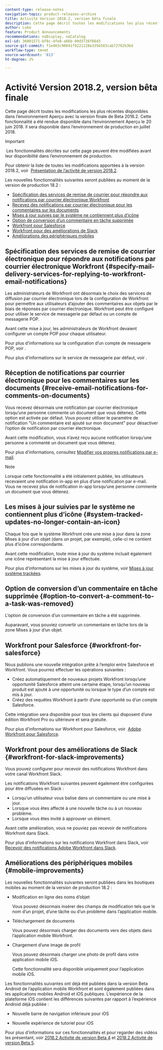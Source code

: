 ```yaml
---
content-type: release-notes
navigation-topic: product-releases-archive
title: Activité Version 2018.2, version bêta finale
description: Cette page décrit toutes les modifications les plus récentes disponibles dans l’environnement Aperçu avec la version finale de Beta 2018.2. Cette fonctionnalité a été rendue disponible dans l’environnement Aperçu le 20 juin 2018. Il sera disponible dans l’environnement de production en juillet 2018.
author: Luke
feature: Product Announcements
recommendations: noDisplay, noCatalog
exl-id: 36001571-bf8c-4fe8-a66b-09d3726f66d3
source-git-commit: f1e463c90641f9221228e335b583cab72762b3bd
workflow-type: tm+mt
source-wordcount: '813'
ht-degree: 2%

---
```


# Activité Version 2018.2, version bêta finale

Cette page décrit toutes les modifications les plus récentes disponibles dans l’environnement Aperçu avec la version finale de Beta 2018.2. Cette fonctionnalité a été rendue disponible dans l’environnement Aperçu le 20 juin 2018. Il sera disponible dans l’environnement de production en juillet 2018.

>[!IMPORTANT]
>
> Les fonctionnalités décrites sur cette page peuvent être modifiées avant leur disponibilité dans l’environnement de production.

Pour obtenir la liste de toutes les modifications apportées à la version 2018.2, voir  [Présentation de l’activité de version 2018.2](../../../../product-announcements/product-releases/quarterly-release-archive/2018.2-release-activity/2018-2-release-activity-overview.md).

Les nouvelles fonctionnalités suivantes seront publiées au moment de la version de production 18.2 :

* [ Spécification des services de remise de courrier pour répondre aux notifications par courrier électronique Workfront ](#specify-mail-delivery-services-for-replying-to-workfront-email-notifications)
* [ Recevez des notifications par courrier électronique pour les commentaires sur les documents ](#receive-email-notifications-for-comments-on-documents)
* [Mises à jour suivies par le système ne contiennent plus d’icône](#system-tracked-updates-no-longer-contain-an-icon)
* [Option de conversion d’un commentaire en tâche supprimée](#option-to-convert-a-comment-to-a-task-was-removed)
* [Workfront pour Salesforce](#workfront-for-salesforce)
* [Workfront pour des améliorations de Slack](#workfront-for-slack-improvements)
* [Améliorations des périphériques mobiles](#mobile-improvements)

## Spécification des services de remise de courrier électronique pour répondre aux notifications par courrier électronique Workfront {#specify-mail-delivery-services-for-replying-to-workfront-email-notifications}

Les administrateurs de Workfront ont désormais le choix des services de diffusion par courrier électronique lors de la configuration de Workfront pour permettre aux utilisateurs d’ajouter des commentaires aux objets par le biais de réponses par courrier électronique. Workfront peut être configuré pour utiliser le service de messagerie par défaut ou un compte de messagerie POP.

Avant cette mise à jour, les administrateurs de Workfront devaient configurer un compte POP pour chaque utilisateur. 

Pour plus d’informations sur la configuration d’un compte de messagerie POP, voir .

Pour plus d’informations sur le service de messagerie par défaut, voir .

## Réception de notifications par courrier électronique pour les commentaires sur les documents {#receive-email-notifications-for-comments-on-documents}

Vous recevez désormais une notification par courrier électronique lorsqu’une personne commente un document que vous détenez. Cette option est activée par défaut. Vous pouvez utiliser le paramètre de notification &quot;Un commentaire est ajouté sur mon document&quot; pour désactiver l’option de notification par courrier électronique.

Avant cette modification, vous n’avez reçu aucune notification lorsqu’une personne a commenté un document que vous détenez. 

Pour plus d’informations, consultez [Modifier vos propres notifications par e-mail](../../../../workfront-basics/using-notifications/activate-or-deactivate-your-own-event-notifications.md).

>[!NOTE]
>
>Lorsque cette fonctionnalité a été initialement publiée, les utilisateurs recevaient une notification in-app en plus d’une notification par e-mail. Vous ne recevez plus de notification in-app lorsqu’une personne commente un document que vous détenez. 

## Les mises à jour suivies par le système ne contiennent plus d’icône {#system-tracked-updates-no-longer-contain-an-icon}

Chaque fois que le système Workfront crée une mise à jour dans la zone Mises à jour d’un objet (dans un projet, par exemple), celle-ci ne contient plus d’icône correspondante.

Avant cette modification, toute mise à jour du système incluait également une icône représentant la mise à jour effectuée.

Pour plus d’informations sur les mises à jour du système, voir [Mises à jour système trackées](../../../../administration-and-setup/set-up-workfront/system-tracked-update-feeds/system-tracked-update-feeds.md).

## Option de conversion d’un commentaire en tâche supprimée {#option-to-convert-a-comment-to-a-task-was-removed}

L’option de conversion d’un commentaire en tâche a été supprimée.

Auparavant, vous pouviez convertir un commentaire en tâche lors de la zone Mises à jour d’un objet.

## Workfront pour Salesforce {#workfront-for-salesforce}

Nous publions une nouvelle intégration prête à l’emploi entre Salesforce et Workfront. Vous pourrez effectuer les opérations suivantes :

* Créez automatiquement de nouveaux projets Workfront lorsqu’une opportunité Salesforce atteint une certaine étape, lorsqu’un nouveau produit est ajouté à une opportunité ou lorsque le type d’un compte est mis à jour.
* Créez des requêtes Workfront à partir d’une opportunité ou d’un compte Salesforce.

Cette intégration sera disponible pour tous les clients qui disposent d’une édition Workfront Pro ou ultérieure et sera gratuite.

Pour plus d’informations sur Workfront pour Salesforce, voir  [Adobe Workfront pour Salesforce](../../../../workfront-integrations-and-apps/using-workfront-with-salesforce/workfront-for-salesforce.md).

## Workfront pour des améliorations de Slack {#workfront-for-slack-improvements}

Vous pouvez configurer pour recevoir des notifications Workfront dans votre canal Workfront Slack.

Les notifications Workfront suivantes peuvent également être configurées pour être diffusées en Slack :

* Lorsqu’un utilisateur vous balise dans un commentaire ou une mise à jour.
* Lorsque vous êtes affecté à une nouvelle tâche ou à un nouveau problème.
* Lorsque vous êtes invité à approuver un élément.

Avant cette amélioration, vous ne pouviez pas recevoir de notifications Workfront dans Slack.

Pour plus d’informations sur les notifications Workfront dans Slack, voir [Recevoir des notifications Adobe Workfront dans Slack](../../../../workfront-integrations-and-apps/using-workfront-with-slack/receive-workfront-notifications-in-slack.md).

## Améliorations des périphériques mobiles {#mobile-improvements}

Les nouvelles fonctionnalités suivantes seront publiées dans les boutiques mobiles au moment de la version de production 18.2 :

* Modification en ligne des noms d’objet 

  Vous pouvez désormais insérer des champs de modification tels que le nom d’un projet, d’une tâche ou d’un problème dans l’application mobile.

* Téléchargement de documents 

  Vous pouvez désormais charger des documents vers des objets dans l’application mobile Workfront.

* Chargement d’une image de profil 

  Vous pouvez désormais charger une photo de profil dans votre application mobile iOS.

  Cette fonctionnalité sera disponible uniquement pour l’application mobile iOS.

Les fonctionnalités suivantes ont déjà été publiées dans la version Beta Android de l’application mobile Workfront et sont également publiées dans les applications mobiles Android et iOS publiques. L’expérience de la plateforme iOS contient les différences suivantes par rapport à l’expérience Android déjà publiée :

* Nouvelle barre de navigation inférieure pour iOS 

* Nouvelle expérience de tutoriel pour iOS 

Pour plus d’informations sur ces fonctionnalités et pour regarder des vidéos les présentant, voir [2018.2 Activité de version Beta 4](../../../../product-announcements/product-releases/quarterly-release-archive/2018.2-release-activity/2018-2-beta-4-release-activity.md) et [2018.2 Activité de version Beta 5](../../../../product-announcements/product-releases/quarterly-release-archive/2018.2-release-activity/2018-2-beta-5-release-activity.md).
